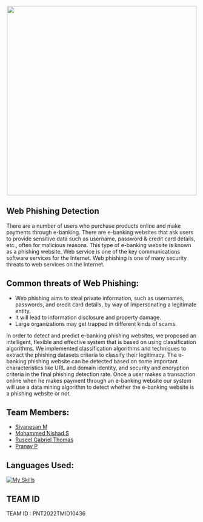 <p align="center"><img src="https://www.promptcloud.com/wp-content/uploads/2015/01/ibm-logo.jpg" width="500px">

## Web Phishing Detection
There are a number of users who purchase products online and make payments through e-banking. There are e-banking websites that ask users to provide sensitive data such as username, password & credit card details, etc., often for malicious reasons. This type of e-banking website is known as a phishing website. Web service is one of the key communications software services for the Internet. Web phishing is one of many security threats to web services on the Internet. 

## Common threats of Web Phishing:
- Web phishing aims to steal private information, such as usernames, passwords, and credit card details, by way of impersonating a legitimate entity.
- It will lead to information disclosure and property damage.
- Large organizations may get trapped in different kinds of scams.

In order to detect and predict e-banking phishing websites, we proposed an intelligent, flexible and effective system that is based on using classification algorithms.  We implemented classification algorithms and techniques to extract the phishing datasets criteria to classify their legitimacy. The e-banking phishing website can be detected based on some important characteristics like URL and domain identity, and security and encryption criteria in the final phishing detection rate. Once a user makes a transaction online when he makes payment through an e-banking website our system will use a data mining algorithm to detect whether the e-banking website is a phishing website or not.

## Team Members:
- <a href="https://github.com/AVBalajee">Sivanesan M </a>
- <a href="https://github.com/aswinthumati">Mohammed Nishad S </a>
- <a href="https://github.com/sbalaji02">Ruseel Gabriel Thomas </a>
- <a href="https://github.com/rabisheik">Pranav P </a>

## Languages Used:
[![My Skills](https://skillicons.dev/icons?i=angular,react,html,css,django,nodejs,python,mongodb&perline=10)](https://skillicons.dev)

## TEAM ID
TEAM ID : PNT2022TMID10436
